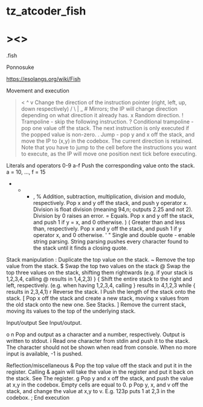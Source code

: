 # tz_atcoder_fish

# ><>

.fish

Ponnosuke



https://esolangs.org/wiki/Fish

Movement and execution

 > < ^ v	Change the direction of the instruction pointer (right, left, up, down respectively)
 / \ | _ #	Mirrors; the IP will change direction depending on what direction it already has.
 x	Random direction.
 !	Trampoline - skip the following instruction.
 ?	Conditional trampoline - pop one value off the stack. The next instruction is only executed if the popped value is non-zero.
.	Jump - pop y and x off the stack, and move the IP to (x,y) in the codebox. The current direction is retained. Note that you have to jump to the cell before the instructions you want to execute, as the IP will move one position next tick before executing.

Literals and operators
 0-9 a-f	Push the corresponding value onto the stack. a = 10, ..., f = 15
 + - * , %	Addition, subtraction, multiplication, division and modulo, respectively. Pop x and y off the stack, and push y operator x. Division is float division (meaning 94,n; outputs 2.25 and not 2). Division by 0 raises an error.
 =	Equals. Pop x and y off the stack, and push 1 if y = x, and 0 otherwise.
 ) (	Greater than and less than, respectively. Pop x and y off the stack, and push 1 if y operator x, and 0 otherwise.
 ' "	Single and double quote - enable string parsing. String parsing pushes every character found to the stack until it finds a closing quote.

Stack manipulation
 :	Duplicate the top value on the stack.
 ~	Remove the top value from the stack.
 $	Swap the top two values on the stack
 @	Swap the top three values on the stack, shifting them rightwards (e.g. if your stack is 1,2,3,4, calling @ results in 1,4,2,3)
 } {	Shift the entire stack to the right and left, respectively. (e.g. when having 1,2,3,4, calling } results in 4,1,2,3 while { results in 2,3,4,1)
 r	Reverse the stack.
 l	Push the length of the stack onto the stack.
 [	Pop x off the stack and create a new stack, moving x values from the old stack onto the new one. See Stacks.
 ]	Remove the current stack, moving its values to the top of the underlying stack.

Input/output
See Input/output.

 o n	Pop and output as a character and a number, respectively. Output is written to stdout.
 i	Read one character from stdin and push it to the stack. The character should not be shown when read from console. When no more input is available, -1 is pushed.

Reflection/miscellaneous
 &	Pop the top value off the stack and put it in the register. Calling & again will take the value in the register and put it back on the stack. See The register.
 g	Pop y and x off the stack, and push the value at x,y in the codebox. Empty cells are equal to 0.
 p	Pop y, x, and v off the stack, and change the value at x,y to v. E.g. 123p puts 1 at 2,3 in the codebox.
 ;	End execution
